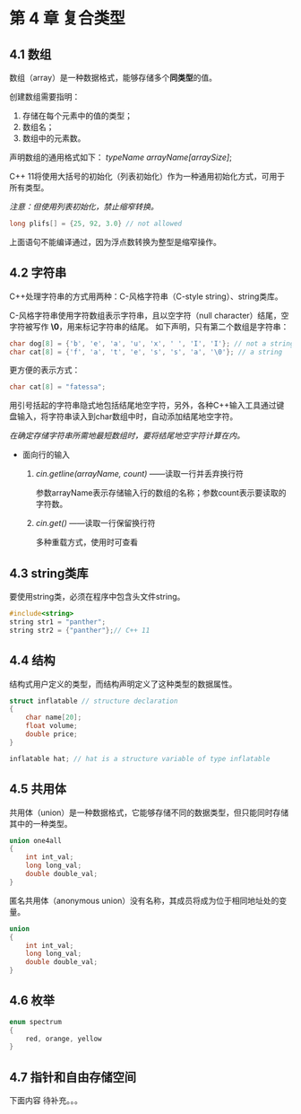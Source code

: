 # 第 4 章 复合类型

## 4.1 数组
数组（array）是一种数据格式，能够存储多个**同类型**的值。

创建数组需要指明：
1. 存储在每个元素中的值的类型；
2. 数组名；
3. 数组中的元素数。

声明数组的通用格式如下：
*typeName arrayName[arraySize]*;

C++ 11将使用大括号的初始化（列表初始化）作为一种通用初始化方式，可用于所有类型。

*注意：但使用列表初始化，禁止缩窄转换。*

```c++
long plifs[] = {25, 92, 3.0} // not allowed
```

上面语句不能编译通过，因为浮点数转换为整型是缩窄操作。

## 4.2 字符串

C++处理字符串的方式用两种：C-风格字符串（C-style string）、string类库。

C-风格字符串使用字符数组表示字符串，且以空字符（null character）结尾，空字符被写作 **\0**，用来标记字符串的结尾。 如下声明，只有第二个数组是字符串：

```c++
char dog[8] = {'b', 'e', 'a', 'u', 'x', ' ', 'I', 'I'}; // not a string
char cat[8] = {'f', 'a', 't', 'e', 's', 's', 'a', '\0'}; // a string
```

更方便的表示方式：

```C++
char cat[8] = "fatessa";
```

用引号括起的字符串隐式地包括结尾地空字符，另外，各种C++输入工具通过键盘输入，将字符串读入到char数组中时，自动添加结尾地空字符。

*在确定存储字符串所需地最短数组时，要将结尾地空字符计算在内。*

+ 面向行的输入

  1. *cin.getline(arrayName, count)* ——读取一行并丢弃换行符

     参数arrayName表示存储输入行的数组的名称；参数count表示要读取的字符数。

  2. *cin.get()* ——读取一行保留换行符

     多种重载方式，使用时可查看

## 4.3 string类库

要使用string类，必须在程序中包含头文件string。

```c++
#include<string>
string str1 = "panther";
string str2 = {"panther"};// C++ 11
```

## 4.4 结构

结构式用户定义的类型，而结构声明定义了这种类型的数据属性。

```c++
struct inflatable // structure declaration
{
    char name[20];
    float volume;
    double price;
}

inflatable hat; // hat is a structure variable of type inflatable
```

## 4.5 共用体

共用体（union）是一种数据格式，它能够存储不同的数据类型，但只能同时存储其中的一种类型。

```c++
union one4all
{
    int int_val;
    long long_val;
    double double_val;
}
```

匿名共用体（anonymous union）没有名称，其成员将成为位于相同地址处的变量。

```c++
union
{
    int int_val;
    long long_val;
    double double_val;
}
```

## 4.6 枚举

```c++
enum spectrum
{
    red, orange, yellow
}
```

## 4.7 指针和自由存储空间





下面内容 待补充。。。